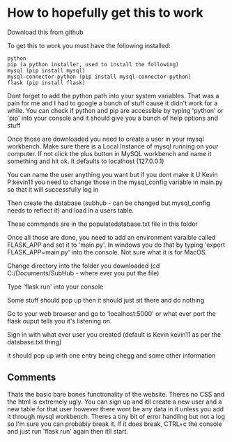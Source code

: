 # How to hopefully get this to work

Download this from github

To get this to work you must have the following installed:

    python
    pip (a python installer, used to install the following)
    mysql (pip install mysql)
    mysql-connector-python (pip install mysql-connector-python)
    flask (pip install flask)

Dont forget to add the python path into your system variables. That was a pain for me and I had to google a bunch of stuff cause it didn't work for a while. You can check if python and pip are accessible by typing 'python' or 'pip' into your console and it should give you a bunch of help options and stuff

Once those are downloaded you need to create a user in your mysql workbench. Make sure there is a Local Instance of mysql running on your computer. If not click the plus button in MySQL workbench and name it something and hit ok. It defaults to localhost (127.0.0.1)

You can name the user anything you want but if you dont make it U:Kevin P:kevin11 you need to change those in the mysql_config variable in main.py so that it will successfully log in

Then create the database (subhub - can be changed but mysql_config needs to reflect it) and load in a users table.

These commands are in the populatedatabase.txt file in this folder

Once all those are done, you need to add an environment varaible called FLASK_APP and set it to 'main.py'. In windows you do that by typing 'export FLASK_APP=main.py' into the console. Not sure what it is for MacOS.

Change directory into the folder you downloaded (cd C:/Documents/SubHub - where ever you put the file)

Type 'flask run' into your console

Some stuff should pop up then it should just sit there and do nothing

Go to your web browser and go to 'localhost:5000' or what ever port the flask ouput tells you it's listening on.

Sign in with what ever user you created (default is Kevin kevin11 as per the database.txt thing)

it should pop up with one entry being chegg and some other information

## Comments

Thats the basic bare bones functionality of the website. Theres no CSS and the html is extremely ugly. You can sign up and itll create a new user and a new table for that user however there wont be any data in it unless you add it through mysql workbench. Theres a tiny bit of error handling but not a log so I'm sure you can probably break it. If it does break, CTRL+c the console and just run 'flask run' again then itll start.
